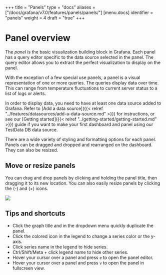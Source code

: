 +++
title = "Panels"
type = "docs"
aliases = ["/docs/grafana/v7.0/features/panels/panels/"]
[menu.docs]
identifier = "panels"
weight = 4
draft = "true"
+++

# Panel overview

The *panel* is the basic visualization building block in Grafana. Each panel has a query editor specific to the data source selected in the panel. The query editor allows you to extract the perfect visualization to display on the panel.

With the exception of a few special use panels, a panel is a visual representation of one or more queries. The queries display data over time. This can range from temperature fluctuations to current server status to a list of logs or alerts.

In order to display data, you need to have at least one data source added to Grafana. Refer to [Add a data source]({{< relref "../features/datasources/add-a-data-source.md" >}}) for instructions, or see our [Getting started]({{< relref "../getting-started/getting-started.md" >}}) guide if you want to make your first dashboard and panel using our TestData DB data source.

There are a wide variety of styling and formatting options for each panel. Panels can be dragged and dropped and rearranged on the dashboard. They can also be resized.

## Move or resize panels

You can drag and drop panels by clicking and holding the panel title, then dragging it to its new location. You can also easily resize panels by clicking the (-) and (+) icons.

![](/static/img/docs/animated_gifs/drag_drop.gif)

## Tips and shortcuts

- Click the graph title and in the dropdown menu quickly duplicate the panel.
- Click the colored icon in the legend to change a series color or the y-axis.
- Click series name in the legend to hide series.
- Ctrl/Shift/Meta + click legend name to hide other series.
- Hover your cursor over a panel and press `e` to open the panel editor.
- Hover your cursor over a panel and press `v` to open the panel in fullscreen view.
